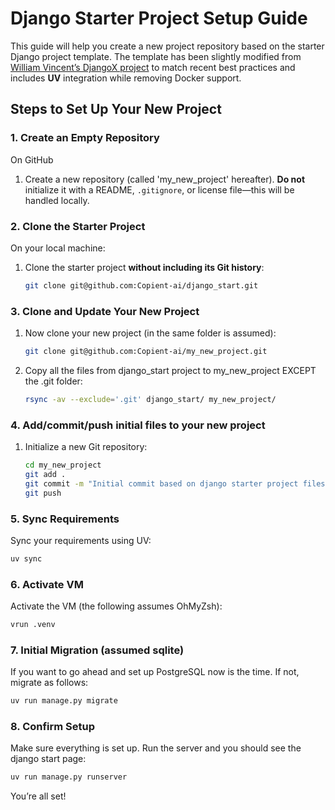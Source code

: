 
# Django Starter Project Setup Guide

This guide will help you create a new project repository based on the starter Django project template. The template has been slightly modified from [William Vincent’s DjangoX project](https://github.com/wsvincent/djangox) to match recent best practices and includes **UV** integration while removing Docker support.

## Steps to Set Up Your New Project

### 1. Create an Empty Repository

On GitHub

1. Create a new repository (called 'my_new_project' hereafter). **Do not** initialize it with a README, `.gitignore`, or license file—this will be handled locally.

### 2. Clone the Starter Project

On your local machine:

1. Clone the starter project **without including its Git history**:

   ```bash
   git clone git@github.com:Copient-ai/django_start.git
   ```

### 3. Clone and Update Your New Project

1. Now clone your new project (in the same folder is assumed):

   ```bash
   git clone git@github.com:Copient-ai/my_new_project.git
   ```

2. Copy all the files from django_start project to my_new_project EXCEPT the .git folder:

   ```bash
   rsync -av --exclude='.git' django_start/ my_new_project/
   ```

### 4. Add/commit/push initial files to your new project

1. Initialize a new Git repository:

   ```bash
   cd my_new_project
   git add .
   git commit -m "Initial commit based on django starter project files."
   git push
   ```

### 5. Sync Requirements

Sync your requirements using UV:

   ```bash
   uv sync
   ```

### 6. Activate VM

Activate the VM (the following assumes OhMyZsh):

   ```bash
   vrun .venv
   ```

### 7. Initial Migration (assumed sqlite)

If you want to go ahead and set up PostgreSQL now is the time. If not, migrate as follows:

   ```bash
   uv run manage.py migrate
   ```

### 8. Confirm Setup

Make sure everything is set up. Run the server and you should see the django start page:

   ```bash
   uv run manage.py runserver
   ```


You’re all set!
